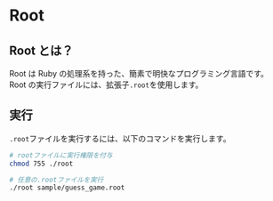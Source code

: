 # Root

## Root とは？

Root は Ruby の処理系を持った、簡素で明快なプログラミング言語です。  
Root の実行ファイルには、拡張子`.root`を使用します。

## 実行

`.root`ファイルを実行するには、以下のコマンドを実行します。

```zsh
# rootファイルに実行権限を付与
chmod 755 ./root

# 任意の.rootファイルを実行
./root sample/guess_game.root
```

